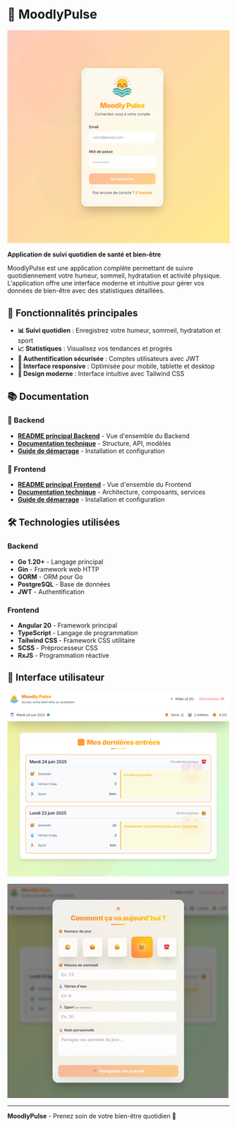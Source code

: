 # 💖 MoodlyPulse

![Demo MoodlyPulse](demo_1.png)

**Application de suivi quotidien de santé et bien-être**

MoodlyPulse est une application complète permettant de suivre quotidiennement votre humeur, sommeil, hydratation et activité physique. L'application offre une interface moderne et intuitive pour gérer vos données de bien-être avec des statistiques détaillées.

## 🎯 Fonctionnalités principales

- **📊 Suivi quotidien** : Enregistrez votre humeur, sommeil, hydratation et sport
- **📈 Statistiques** : Visualisez vos tendances et progrès
- **🔐 Authentification sécurisée** : Comptes utilisateurs avec JWT
- **📱 Interface responsive** : Optimisée pour mobile, tablette et desktop
- **🎨 Design moderne** : Interface intuitive avec Tailwind CSS



## 📚 Documentation

### 🔧 Backend
- **[README principal Backend](backend/README.md)** - Vue d'ensemble du Backend
- **[Documentation technique](backend/DOC.md)** - Structure, API, modèles
- **[Guide de démarrage](backend/START.md)** - Installation et configuration

### 🎨 Frontend
- **[README principal Frontend](frontend/README.md)** - Vue d'ensemble du Frontend
- **[Documentation technique](frontend/DOC.md)** - Architecture, composants, services
- **[Guide de démarrage](frontend/START.md)** - Installation et configuration


## 🛠️ Technologies utilisées

### Backend
- **Go 1.20+** - Langage principal
- **Gin** - Framework web HTTP
- **GORM** - ORM pour Go
- **PostgreSQL** - Base de données
- **JWT** - Authentification

### Frontend
- **Angular 20** - Framework principal
- **TypeScript** - Langage de programmation
- **Tailwind CSS** - Framework CSS utilitaire
- **SCSS** - Préprocesseur CSS
- **RxJS** - Programmation réactive

## 🎨 Interface utilisateur

![Demo MoodlyPulse](demo_2.png)

![Demo MoodlyPulse](demo_3.png)

---

**MoodlyPulse** - Prenez soin de votre bien-être quotidien 💖 